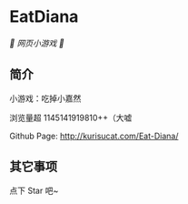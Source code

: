 # EatDiana

_🥰 网页小游戏 🥵_

</div>

## 简介

小游戏：吃掉小嘉然

浏览量超 1145141919810++（大嘘

Github Page: http://kurisucat.com/Eat-Diana/

## 其它事项

点下 Star 吧~
